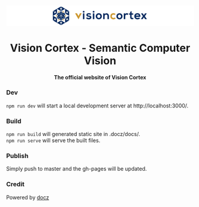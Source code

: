 <div align="center">

  <img src="public/visioncortex-banner.png"/>
  <h1>Vision Cortex - Semantic Computer Vision</h1>

  <p>
    <strong>The official website of Vision Cortex</strong>
  </p>

</div>

### Dev
`npm run dev` will start a local development server at http://localhost:3000/.

### Build
`npm run build` will generated static site in .docz/docs/.  
`npm run serve` will serve the built files.

### Publish
Simply push to master and the gh-pages will be updated.

### Credit
Powered by [docz](//www.docz.site/)